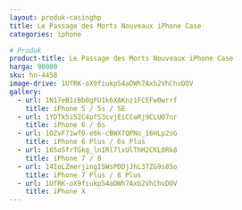 ```yaml
---
layout: produk-casinghp
title: Le Passage des Morts Nouveaux iPhone Case
categories: iphone

# Produk
product-title: Le Passage des Morts Nouveaux iPhone Case
harga: 90000
sku: hn-4458
image-drive: 1UfRK-oX9fiukpS4aDWh7Axb2VhChvDOV
gallery:
  - url: 1N17eB1zBb0gFU1k6XAKnz1FCEFw0wrrf
    title: iPhone 5 / 5s / SE
  - url: 1YDTk5i52C4pfS3cvjEiCCaRj9CLU07nr
    title: iPhone 6 / 6s
  - url: 1OZvF71wf0-e6k-cBWX7QPNo_16HLp2sG
    title: iPhone 6 Plus / 6s Plus
  - url: 165oSfrTGkg_lnIRl7lxUlThH2CKL0Rk8
    title: iPhone 7 / 8
  - url: 14IoLZmerjingI5WsPDDjJhL37ZG9s85o
    title: iPhone 7 Plus / 8 Plus
  - url: 1UfRK-oX9fiukpS4aDWh7Axb2VhChvDOV
    title: iPhone X
---
```

